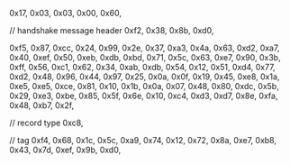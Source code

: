 0x17, 0x03, 0x03, 0x00, 0x60,

// handshake message header
0xf2, 0x38, 0x8b, 0xd0,

0xf5, 0x87, 0xcc, 0x24, 0x99, 0x2e, 0x37, 0xa3, 0x4a, 0x63,
0xd2, 0xa7, 0x40, 0xef, 0x50, 0xeb, 0xdb, 0xbd, 0x71, 0x5c,
0x63, 0xe7, 0x90, 0x3b, 0xff, 0x56, 0xc1, 0x62, 0x34, 0xab,
0xdb, 0x54, 0x12, 0x51, 0xd4, 0x77, 0xd2, 0x48, 0x96, 0x44,
0x97, 0x25, 0x0a, 0x0f, 0x19, 0x45, 0xe8, 0x1a, 0xe5, 0xe5,
0xce, 0x81, 0x10, 0x1b, 0x0a, 0x07, 0x48, 0x80, 0xdc, 0x5b,
0x29, 0xe3, 0xbe, 0x85, 0x5f, 0x6e, 0x10, 0xc4, 0xd3, 0xd7,
0x8e, 0xfa, 0x48, 0xb7, 0x2f,

// record type
0xc8,

// tag
0xf4, 0x68, 0x1c, 0x5c, 0xa9, 0x74, 0x12, 0x72, 0x8a, 0xe7,
0xb8, 0x43, 0x7d, 0xef, 0x9b, 0xd0,